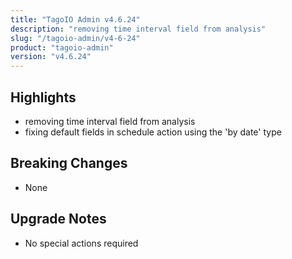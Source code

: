 ```yaml
---
title: "TagoIO Admin v4.6.24"
description: "removing time interval field from analysis"
slug: "/tagoio-admin/v4-6-24"
product: "tagoio-admin"
version: "v4.6.24"
---
```


## Highlights

- removing time interval field from analysis
- fixing default fields in schedule action using the 'by date' type

## Breaking Changes

- None

## Upgrade Notes

- No special actions required
